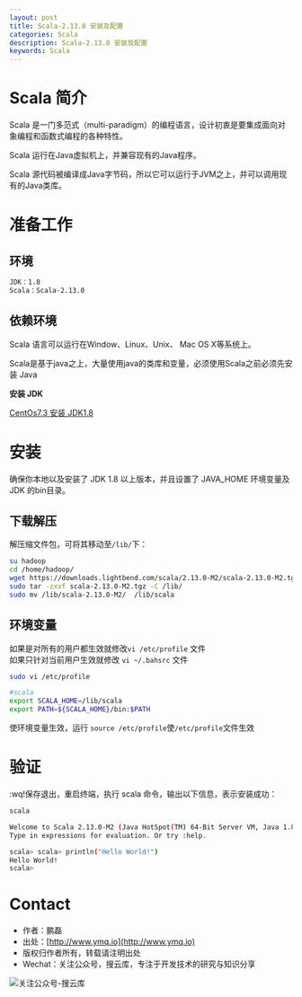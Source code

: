 ```yaml
---
layout: post
title: Scala-2.13.0 安装及配置
categories: Scala
description: Scala-2.13.0 安装及配置
keywords: Scala
---
```


# Scala 简介

Scala 是一门多范式（multi-paradigm）的编程语言，设计初衷是要集成面向对象编程和函数式编程的各种特性。  

Scala 运行在Java虚拟机上，并兼容现有的Java程序。  

Scala 源代码被编译成Java字节码，所以它可以运行于JVM之上，并可以调用现有的Java类库。  

# 准备工作

## 环境

```sh
JDK：1.8  
Scala：Scala-2.13.0
```

## 依赖环境

Scala 语言可以运行在Window、Linux、Unix、 Mac OS X等系统上。  

Scala是基于java之上，大量使用java的类库和变量，必须使用Scala之前必须先安装 Java

**安装 JDK**

[CentOs7.3 安装 JDK1.8](https://segmentfault.com/a/1190000010716919)

# 安装

确保你本地以及安装了 JDK 1.8 以上版本，并且设置了 JAVA_HOME 环境变量及 JDK 的bin目录。

## 下载解压

解压缩文件包，可将其移动至`/lib/`下：

```sh
su hadoop
cd /home/hadoop/
wget https://downloads.lightbend.com/scala/2.13.0-M2/scala-2.13.0-M2.tgz
sudo tar -zxvf scala-2.13.0-M2.tgz -C /lib/
sudo mv /lib/scala-2.13.0-M2/  /lib/scala
```

## 环境变量

如果是对所有的用户都生效就修改`vi /etc/profile` 文件  
如果只针对当前用户生效就修改 `vi ~/.bahsrc` 文件  

```sh
sudo vi /etc/profile
```

```sh
#scala
export SCALA_HOME=/lib/scala
export PATH=${SCALA_HOME}/bin:$PATH
```
使环境变量生效，运行 `source /etc/profile`使`/etc/profile`文件生效


# 验证

:wq!保存退出，重启终端，执行 scala 命令，输出以下信息，表示安装成功：

```sh
scala
```

```sh
Welcome to Scala 2.13.0-M2 (Java HotSpot(TM) 64-Bit Server VM, Java 1.8.0_144).
Type in expressions for evaluation. Or try :help.

scala> scala> println("Hello World!")
Hello World!
scala> 
```

# Contact

 - 作者：鹏磊  
 - 出处：[http://www.ymq.io](http://www.ymq.io)  
 - 版权归作者所有，转载请注明出处
 - Wechat：关注公众号，搜云库，专注于开发技术的研究与知识分享
 
![关注公众号-搜云库](http://www.ymq.io/images/souyunku.png "搜云库")


